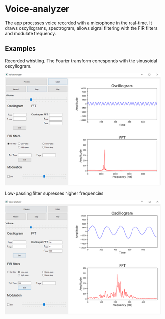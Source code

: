 # Voice-analyzer
The app processes voice recorded with a microphone in the real-time. It draws oscyllograms, spectrogram, allows signal filtering with the FIR filters and modulate frequency. 

## Examples

Recorded whistling. The Fourier transform corresponds with the sinusoidal oscyllogram.

<img src="https://github.com/KornelWitkowski/Voice-analyzer/blob/main/README_img/VA1.png" width="800" />


Low-passing filter supresses  higher frequencies

<img src="https://github.com/KornelWitkowski/Voice-analyzer/blob/main/README_img/VA2.png" width="800" />
